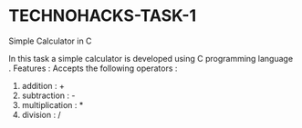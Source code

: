 # TECHNOHACKS-TASK-1
Simple Calculator in C

In this task a simple calculator is developed using C programming language .
Features :
Accepts the following operators :
1. addition : +
2. subtraction : -
3. multiplication : *
4. division : /
